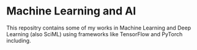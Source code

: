 # Machine Learning and AI

This repositry contains some of my works in Machine Learning and Deep Learning (also SciML) using frameworks like TensorFlow and PyTorch including. 
